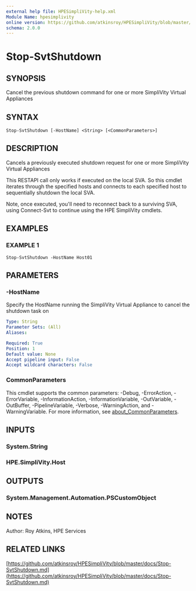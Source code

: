 ```yaml
---
external help file: HPESimpliVity-help.xml
Module Name: hpesimplivity
online version: https://github.com/atkinsroy/HPESimpliVity/blob/master/docs/Stop-SvtShutdown.md
schema: 2.0.0
---
```


# Stop-SvtShutdown

## SYNOPSIS
Cancel the previous shutdown command for one or more SimpliVity Virtual Appliances

## SYNTAX

```
Stop-SvtShutdown [-HostName] <String> [<CommonParameters>]
```

## DESCRIPTION
Cancels a previously executed shutdown request for one or more SimpliVity Virtual Appliances

This RESTAPI call only works if executed on the local SVA.
So this cmdlet iterates through the specified
hosts and connects to each specified host to sequentially shutdown the local SVA.

Note, once executed, you'll need to reconnect back to a surviving SVA, using Connect-Svt to continue
using the HPE SimpliVity cmdlets.

## EXAMPLES

### EXAMPLE 1
```
Stop-SvtShutdown -HostName Host01
```

## PARAMETERS

### -HostName
Specify the HostName running the SimpliVity Virtual Appliance to cancel the shutdown task on

```yaml
Type: String
Parameter Sets: (All)
Aliases:

Required: True
Position: 1
Default value: None
Accept pipeline input: False
Accept wildcard characters: False
```

### CommonParameters
This cmdlet supports the common parameters: -Debug, -ErrorAction, -ErrorVariable, -InformationAction, -InformationVariable, -OutVariable, -OutBuffer, -PipelineVariable, -Verbose, -WarningAction, and -WarningVariable. For more information, see [about_CommonParameters](http://go.microsoft.com/fwlink/?LinkID=113216).

## INPUTS

### System.String
### HPE.SimpliVity.Host
## OUTPUTS

### System.Management.Automation.PSCustomObject
## NOTES
Author: Roy Atkins, HPE Services

## RELATED LINKS

[https://github.com/atkinsroy/HPESimpliVity/blob/master/docs/Stop-SvtShutdown.md](https://github.com/atkinsroy/HPESimpliVity/blob/master/docs/Stop-SvtShutdown.md)

